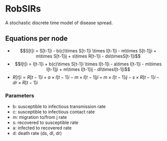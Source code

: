 # RobSIRs

A stochastic discrete time model of disease spread.

## Equations per node

* $$S[t]i = S[t-1]i - b(c)\times S[t-1]i \times I[t-1]i - m\times S[t-1]ji + m\times S[t-1]ij + s\times R[t-1]i - ds\timesS[t-1]i$$
* $$I[t]i = I[t-1]i + b(c)\times S[t-1]i \times I[t-1]i - a\times I[t-1]i - m\times I[t-1]ji + m\times I[t-1]ij - dI\timesI[t-1]i$$
* $R[t]i = R[t-1]i + a\times I[t-1]i - m\times I[t-1]ji + m\times I[t-1]ij - s\times R[t-1]i - dr\times R[t-1]i$

### Parameters

* b: susceptible to infectious transmission rate  
* c: susceptible to infectious contact rate
* m: migration to/from j rate
* s: recovered to susceptible rate
* a: infected to recovered rate
* d: death rate (ds, dI, dr)
